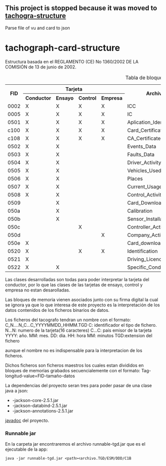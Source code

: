 ## **This project is stopped** because it was moved to [tachogra-structure](https://github.com/Negrero/tachograph-structure)
Parse file of vu and card to json
# tachograph-card-structure


Estructura basada en el REGLAMENTO (CE) No 1360/2002 DE LA COMISIÓN de 13 de junio de 2002.



<table>
  <caption>Tabla de bloques de memoria</caption>
  <tr>
    <th rowspan="2">FID</th>
    <th colspan="4">Tarjeta</th>
    <th rowspan="2">Archivo</th>
    <th rowspan="2">Clase java</th>
    <th>Observaciones</th>
  </tr>
  <tr>
    <th>Conductor</th>
    <th>Ensayo</th>
    <th>Control</th>
    <th>Empresa</th>
  </tr>
  <tr>
    <td>0002</td> <td>X</td> <td>X</td> <td>X</td> <td>X</td> <td>ICC</td> <td>CardIccIdentification</td>
  </tr>
  <tr>
    <td>0005</td> <td>X</td> <td>X</td> <td>X</td> <td>X</td> <td>IC</td> <td>CardChipApplicationIdentification</td>
  </tr>
  <tr>
    <td>0501</td> <td>X</td> <td>X</td> <td>X</td> <td>X</td> <td>Aplication_Identification</td> <td>DriverCardApplicationIdentification</td>
  </tr>
  <tr>
    <td>c100</td> <td>X</td> <td>X</td> <td>X</td> <td>X</td> <td>Card_Certificate/td> <td>CardCertificate</td>
  </tr>
  <tr>
    <td>c108</td> <td>X</td> <td>X</td> <td>X</td> <td>X</td> <td>CA_Certificate</td> <td>MemberStateCertificate</td>
  </tr>
  <tr>
    <td>0502</td> <td>X</td> <td>X</td> <td></td> <td></td> <td>Events_Data</td> <td>CardEventData</td>
  </tr>
  <tr>
    <td>0503</td> <td>X</td> <td>X</td> <td></td> <td></td> <td>Faults_Data</td> <td>CardEventData</td>
  </tr>
  <tr>
    <td>0504</td> <td>X</td> <td>X</td> <td></td> <td></td> <td>Driver_Activity_Data</td> <td>CardDriverActivity</td>
  </tr>
  <tr>
    <td>0505</td> <td>X</td> <td>X</td> <td></td> <td></td> <td>Vehicles_Used</td> <td>CardVehiclesUsed</td>
  </tr>
  <tr>
    <td>0506</td> <td>X</td> <td>X</td> <td></td> <td></td> <td>Places</td> <td>CardPlaceDailyWorkPeriod</td>
  </tr>
  <tr>
    <td>0507</td> <td>X</td> <td>X</td> <td></td> <td></td> <td>Current_Usage</td> <td>CardCurrentUse</td>
  </tr>
  <tr>
    <td>0508</td> <td>X</td> <td>X</td> <td></td> <td></td> <td>Control_Activity_Data</td> <td>CardControlActivityDataRecord</td>
  </tr>
  <tr>
    <td>0509</td> <td></td> <td>X</td> <td></td> <td></td> <td>Card_Download</td> <td>NoOfCalibrationsSinceDownload</td><td>sin desarrollar</td>
  </tr>
  <tr>
    <td>050a</td> <td></td> <td>X</td> <td></td> <td></td> <td>Calibration</td> <td>WorkshopCardCalibrationData</td><td>sin desarrollar</td>
  </tr>
  <tr>
    <td>050b</td> <td></td> <td>X</td> <td></td> <td></td> <td>Sensor_Installation_data</td> <td>SensorInstallationSecData</td><td>sin desarrollar</td>
  </tr>  
  <tr>
    <td>050c</td> <td></td> <td></td> <td>X</td> <td></td> <td>Controller_Activity_Data</td> <td>ControlCardControlActivityData</td><td>sin desarrollar</td>
  </tr>
  <tr>
    <td>050d</td> <td></td> <td></td> <td></td> <td>X</td> <td>Company_Activity_Data</td> <td>CompanyActivityData</td><td>sin desarrollar</td>
  </tr>
  <tr>
    <td>050e</td> <td>X</td> <td></td> <td></td> <td></td> <td>Card_download</td> <td>LastCardDownload</td>
  </tr>
  <tr>
    <td>0520</td> <td>X</td> <td></td> <td>X</td> <td>X</td> <td>Identification</td> <td>Identification</td>
  </tr>
  <tr>
    <td>0521</td> <td>X</td> <td></td> <td></td> <td></td> <td>Driving_Licence_Info</td> <td>CardDrivingLicenceInformation</td>
  </tr>
  <tr>
    <td>0522</td> <td>X</td> <td>X</td> <td></td> <td></td> <td>Specific_Conditions</td> <td>SpecificConditionRecord</td>
  </tr>
</table>

  
  
  
  Las clases desarrolladas son todas para poder interpretar la tarjeta del conductor, por lo que las clases de 
  las tarjetas de ensayo, control y empresa no estan desarolladas.

  Las bloques de memoria vienen asociados junto con su firma digital la cual se ignora ya que lo que interesa de este
  proyecto es la interpretación de los datos contenidos de los ficheros binarios de datos.
  
  Los ficheros del tacografo tendran un nombre con el formato: 
  C_N....N_C...C_YYYYMMDD_HHMM.TGD
  C: identificador el tipo de fichero.
  N...N: numero de la tarjeta(16 caracteres)
  C...C: pais emisor de la tarjeta
  YYYY: año.
  MM: mes.
  DD: dia.
  HH: hora
  MM: minutos
  TGD:extension del fichero
  
  aunque el nombre no es indispensable para la interpretacion de los ficheros.
  
  Dichos ficheros son ficheros maestros los cuales estan divididos en bloques de memorias grabados secuencialemente
  con el formato:
  Tag-longitud-value=FID-tamaño-datos
  
  <p>La dependencias del proyecto seran tres para poder pasar de una clase java a json:
  <ul>
    <li>-jackson-core-2.5.1.jar</li>
    <li>-jackson-databind-2.5.1.jar</li>
    <li>-jackson-annotations-2.5.1.jar</li>
  </ul>
  </p>
  <p> <a href="http://tacografojavadoc.valdepeace.com/">javadoc</a> del proyecto.</p>

### Runnable jar
En la carpeta jar encontraremos el archivo runnable-tgd.jar que es el ejecutable de la app:

 ```java -jar runnable-tgd.jar <path><archivo.TGD/ESM/DDD/C1B```